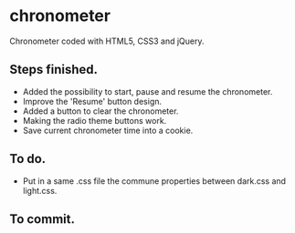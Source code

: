 # chronometer

Chronometer coded with HTML5, CSS3 and jQuery.

## Steps finished.

* Added the possibility to start, pause and resume the chronometer.
* Improve the 'Resume' button design.
* Added a button to clear the chronometer.
* Making the radio theme buttons work.
* Save current chronometer time into a cookie.

## To do.

* Put in a same .css file the commune properties between dark.css and light.css.

## To commit.
